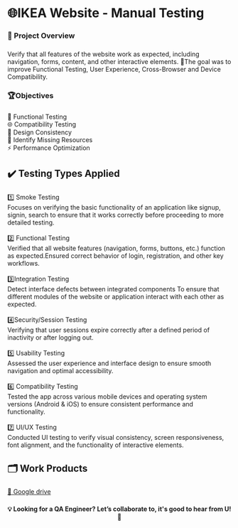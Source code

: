 <h1 align="left">🌐IKEA Website - Manual Testing</h1>

###

<h3 align="left">📝 Project Overview</h3>

###

<p align="left">
  Verify that all features of the website work as expected, including navigation, forms, content, and other interactive elements.
  🎯The goal was to improve Functional Testing, User Experience, Cross-Browser and Device Compatibility.
</p>

###

<h3 align="left">🏆Objectives</h3>

###
<p align="left">
  🧪 Functional Testing <br>
  🌐 Compatibility Testing <br>
  🎨 Design Consistency<br>
  🔗 Identify Missing Resources<br>
  ⚡ Performance Optimization
</p>

###

<h2 align="left">✔️ Testing Types Applied</h2>

###

<p align="left">
  1️⃣ Smoke Testing<br>Focuses on verifying the basic functionality of an application like signup, signin, search to ensure that it works correctly before proceeding to more detailed testing.<br><br>
  2️⃣ Functional Testing<br>Verified that all website features (navigation, forms, buttons, etc.) function as expected.Ensured correct behavior of login, registration, and other key workflows.<br><br>
  3️⃣Integration Testing<br>Detect interface defects between integrated components To ensure that different modules of the website or application interact with each other as expected.<br><br>
  4️⃣Security/Session Testing<br>Verifying that user sessions expire correctly after a defined period of inactivity or after logging out.<br><br>
  5️⃣ Usability Testing<br>Assessed the user experience and interface design to ensure smooth navigation and optimal accessibility.<br><br>
  6️⃣ Compatibility Testing<br>Tested the app across various mobile devices and operating system versions (Android & iOS) to ensure consistent performance and functionality.<br><br>
  7️⃣ UI/UX Testing<br>Conducted UI testing to verify visual consistency, screen responsiveness, font alignment, and the functionality of interactive elements.
</p>

###

<h2 align="left">🗂️ Work Products</h2>

###

[🔗 Google drive](https://drive.google.com/drive/folders/1EWBpIgxyv3amIZJR6r-TvGP0L0Srg1LT)

###

<h4 align="center">💡 Looking for a QA Engineer? Let’s collaborate to, it's good to hear from U! 🚀</h4>

###
